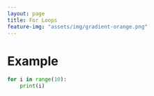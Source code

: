 ```yaml
---
layout: page
title: For Loops
feature-img: "assets/img/gradient-orange.png"
---
```


# Example

```python
for i in range(10):
    print(i)
```